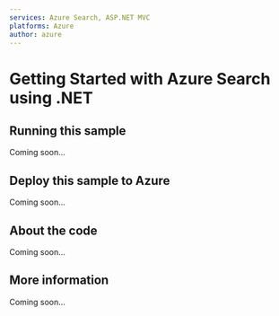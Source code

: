 ```yaml
---
services: Azure Search, ASP.NET MVC
platforms: Azure
author: azure
---
```


# Getting Started with Azure Search using .NET

## Running this sample
Coming soon...
## Deploy this sample to Azure
Coming soon...
## About the code
Coming soon...
## More information
Coming soon...
